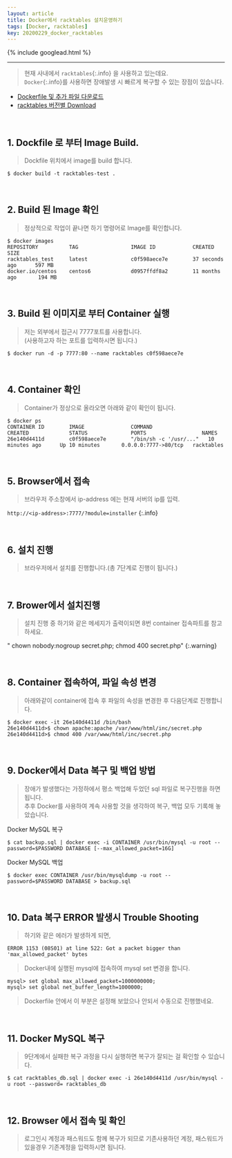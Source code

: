 ```yaml
---
layout: article
title: Docker에서 racktables 설치운영하기
tags: [Docker, racktables]
key: 20200229_docker_racktables
---
```


{% include googlead.html %}

---
> 현재 사내에서 `racktables`{:.info} 을 사용하고 있는데요.  
> `Docker`{:.info}를 사용하면 장애발생 시 빠르게 복구할 수 있는 장점이 있습니다.


- [Dockerfile 및 추가 파일 다운로드](https://github.com/planet/docker-racktables)  
- [racktables 버전별 Download](https://github.com/RackTables/racktables/releases)

<br>

## 1. Dockfile 로 부터 Image Build.

> Dockfile 위치에서 image를 build 합니다.

```
$ docker build -t racktables-test .
```

<br>

## 2. Build 된 Image 확인

> 정상적으로 작업이 끝나면 하기 명령어로 Image를 확인합니다.

```
$ docker images
REPOSITORY          TAG                 IMAGE ID            CREATED             SIZE
racktables_test     latest              c0f598aece7e        37 seconds ago      597 MB
docker.io/centos    centos6             d0957ffdf8a2        11 months ago       194 MB
```

<br>

## 3. Build 된 이미지로 부터 Container 실행

> 저는 외부에서 접근시 7777포트를 사용합니다.  
> (사용하고자 하는 포트를 입력하시면 됩니다.)

```
$ docker run -d -p 7777:80 --name racktables c0f598aece7e
```

<br>

## 4. Container 확인

> Container가 정상으로 올라오면 아래와 같이 확인이 됩니다.

```
$ docker ps
CONTAINER ID        IMAGE               COMMAND                  CREATED             STATUS              PORTS                  NAMES
26e140d4411d        c0f598aece7e        "/bin/sh -c '/usr/..."   10 minutes ago      Up 10 minutes       0.0.0.0:7777->80/tcp   racktables
```


<br>

## 5. Browser에서 접속

> 브라우저 주소창에서 ip-address 에는 현재 서버의 ip를 입력.

`http://<ip-address>:7777/?module=installer`
{:.info}

<br>

## 6. 설치 진행

> 브라우저에서 설치를 진행합니다.(총 7단계로 진행이 됩니다.)

<br>

## 7. Brower에서 설치진행

> 설치 진행 중 하기와 같은 메세지가 출력이되면 8번 container 접속파트를 참고하세요.

" chown nobody:nogroup secret.php; chmod 400 secret.php"
{:.warning}

<br>

## 8. Container 접속하여, 파일 속성 변경

> 아래와같이 container에 접속 후 파일의 속성을 변경한 후 다음단계로 진행합니다.

```
$ docker exec -it 26e140d4411d /bin/bash
26e140d4411d>$ chown apache:apache /var/www/html/inc/secret.php
26e140d4411d>$ chmod 400 /var/www/html/inc/secret.php
```


<br>

## 9. Docker에서 Data 복구 및 백업 방법

> 장애가 발생했다는 가정하에서 평소 백업해 두었던 sql 파일로 복구진행을 하면 됩니다.  
> 추후 Docker를 사용하여 계속 사용할 것을 생각하여 복구, 백업 모두 기록해 놓았습니다.

Docker MySQL 복구

```
$ cat backup.sql | docker exec -i CONTAINER /usr/bin/mysql -u root --password=$PASSWORD DATABASE [--max_allowed_packet=16G]
```

Docker MySQL 백업

```
$ docker exec CONTAINER /usr/bin/mysqldump -u root --password=$PASSWORD DATABASE > backup.sql
```

<br>

## 10. Data 복구 ERROR 발생시 Trouble Shooting

> 하기와 같은 에러가 발생하게 되면,

```
ERROR 1153 (08S01) at line 522: Got a packet bigger than 'max_allowed_packet' bytes
```

> Docker내에 실행된 mysql에 접속하여 mysql set 변경을 합니다.

```
mysql> set global max_allowed_packet=1000000000;
mysql> set global net_buffer_length=1000000;
```

> Dockerfile 안에서 이 부분은 설정해 보았으나 안되서 수동으로 진행했네요.

<br>

## 11. Docker MySQL 복구

> 9단계에서 실패한 복구 과정을 다시 실행하면 복구가 잘되는 걸 확인할 수 있습니다.

```
$ cat racktables_db.sql | docker exec -i 26e140d4411d /usr/bin/mysql -u root --password= racktables_db
```

<br>

## 12. Browser 에서 접속 및 확인

> 로그인시 계정과 패스워드도 함께 복구가 되므로 기존사용하던 계정, 패스워드가 있을경우 기존계정을 입력하시면 됩니다.
